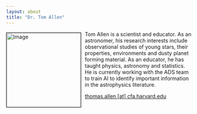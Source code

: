```yaml
---
layout: about
title: "Dr. Tom Allen"
---
```


<img src="{{ site.baseurl }}/about/team/img/tallen.jpg" height="200" width="200" alt="Image" style="float: left; margin: 4px 10px 0px 0px; border: 1px solid #000000;">

Tom Allen is a scientist and educator. As an astronomer, his research interests include observational studies of young stars, their properties, environments and dusty planet forming material. As an educator, he has taught physics, astronomy and statistics. He is currently working with the ADS team to train AI to identify important information in the astrophysics literature.

[thomas.allen [at] cfa.harvard.edu](mailto:thomas.allen@cfa.harvard.edu)
